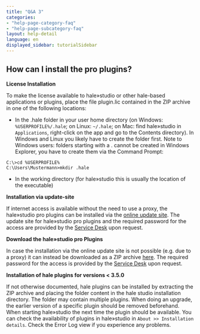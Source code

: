 ```yaml
---
title: "Q&A 3"
categories:
- "help-page-category-faq"
- "help-page-subcategory-faq"
layout: help-detail
language: en
displayed_sidebar: tutorialSidebar
---
```


<h2>How can I install the pro plugins?</h2>

**License Installation**

To make the license available to hale»studio or other hale-based applications or plugins, place the file plugin.lic 
contained in the ZIP archive in one of the following locations:

- In the .hale folder in your user home directory (on Windows: <code>%USERPROFILE%/.hale</code>; on Linux: <code>~/.hale</code>; 
on Mac: find hale»studio in <code>Applications</code>, right-click on the app and go to the Contents directory). 
In Windows and Linux you likely have to create the folder first. Note to Windows users: folders starting with a . cannot be created in Windows Explorer,
you have to create them via the Command Prompt:

```
C:\>cd %USERPROFILE%
C:\Users\Mustermann>mkdir .hale
```

- In the working directory (for hale»studio this is usually the location of the executable)

**Installation via update-site**

If internet access is available without the need to use a proxy, the hale»studio pro plugins can be installed via the <a target="_blank" href="http://help.halestudio.org/latest/index.jsp?topic=%2Feu.esdihumboldt.hale.doc.user%2Fhtml%2Fgetting_started%2Finstall_plugins.html&cp%3D0_2_3">online update site</a>.
The update site for hale»studio pro plugins and the required password for the access are provided by the <a target="_blank" href="https://wetransform.atlassian.net/servicedesk/customer/portal/1">Service Desk</a> upon request.


**Download the hale»studio pro Plugins**

In case the installation via the online update site is not possible (e.g. due to a proxy) it can instead be downloaded as a ZIP archive <a target="_blank" href="https://wetransform.app.box.com/v/hale-pro-plugins">here</a>.
The required password for the access is provided by the <a target="_blank" href="https://wetransform.atlassian.net/servicedesk/customer/portal/1">Service Desk</a> upon request.

**Installation of hale plugins for versions < 3.5.0**

If not otherwise documented, hale plugins can be installed by extracting the ZIP archive and placing the 
folder content in the hale studio installation directory. The folder may contain multiple plugins. 
When doing an upgrade, the earlier version of a specific plugin should be removed beforehand. 
When starting hale»studio the next time the plugin should be available. 
You can check the availability of plugins in hale»studio in <code>About >> Installation details</code>. 
Check the Error Log view if you experience any problems.
